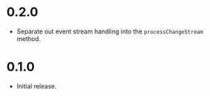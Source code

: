 # 0.2.0

* Separate out event stream handling into the `processChangeStream` method.

# 0.1.0

* Initial release.
